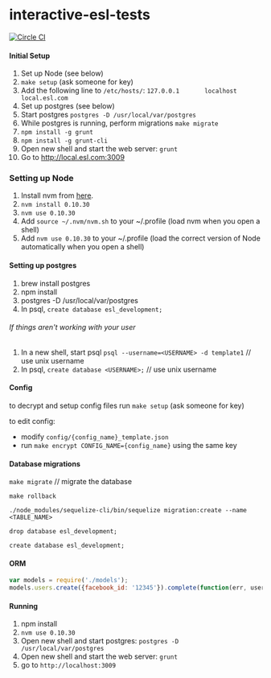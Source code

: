 interactive-esl-tests
=====================

[![Circle CI](https://circleci.com/gh/dmitriiabramov/esl.svg?style=svg)](https://circleci.com/gh/dmitriiabramov/esl)


#### Initial Setup

1. Set up Node (see below)
2. `make setup` (ask someone for key)
3. Add the following line to `/etc/hosts/`: `127.0.0.1       localhost       local.esl.com`
4. Set up postgres (see below)
5. Start postgres `postgres -D /usr/local/var/postgres`
6. While postgres is running, perform migrations `make migrate`
7. `npm install -g grunt`
8. `npm install -g grunt-cli`
9. Open new shell and start the web server: `grunt`
10. Go to http://local.esl.com:3009

### Setting up Node
1. Install nvm from [here](https://github.com/creationix/nvm).
2. `nvm install 0.10.30`
3. `nvm use 0.10.30`
4. Add `source ~/.nvm/nvm.sh` to your ~/.profile (load nvm when you open a shell)
5. Add `nvm use 0.10.30` to your ~/.profile (load the correct version of Node automatically when you open a shell)

#### Setting up postgres
1. brew install postgres
2. npm install
3. postgres -D /usr/local/var/postgres
4. In psql, `create database esl_development;`

###### If things aren't working with your user
1. In a new shell, start psql `psql --username=<USERNAME> -d template1` // use unix username
2. In psql, `create database <USERNAME>;` // use unix username

#### Config
to decrypt and setup config files run `make setup` (ask someone for key)

to edit config:
* modify `config/{config_name}_template.json`
* run `make encrypt CONFIG_NAME={config_name}` using the same key

#### Database migrations
`make migrate` // migrate the database

`make rollback`

`./node_modules/sequelize-cli/bin/sequelize migration:create --name <TABLE_NAME>`

`drop database esl_development;`

`create database esl_development;`

#### ORM
```javascript
var models = require('./models');
models.users.create({facebook_id: '12345'}).complete(function(err, user) { ... });
```

#### Running
1. npm install
2. `nvm use 0.10.30`
3. Open new shell and start postgres: `postgres -D /usr/local/var/postgres`
4. Open new shell and start the web server: `grunt`
5. go to `http://localhost:3009`
